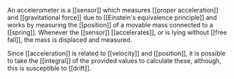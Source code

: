 An accelerometer is a [[sensor]] which measures [[proper acceleration]] and [[gravitational force]] due to [[Einstein's equivalence principle]] and works by measuring the [[position]] of a movable mass connected to a [[spring]]. Whenever the [[sensor]] [[accelerates]], or is lying without [[free fall]], the mass is displaced and measured.

Since [[acceleration]] is related to [[velocity]] and [[position]], it is possible to take the [[integral]] of the provided values to calculate these, although, this is susceptible to [[drift]].